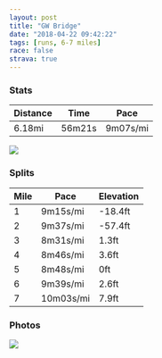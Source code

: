 ```yaml
---
layout: post
title: "GW Bridge"
date: "2018-04-22 09:42:22"
tags: [runs, 6-7 miles]
race: false
strava: true
---
```


### Stats

| Distance | Time | Pace |
|----------|------|------|
|6.18mi|56m21s|9m07s/mi|

<img src='https://maps.googleapis.com/maps/api/staticmap?maptype=roadmap&path=enc:yyzwF~oobMXvA_T}L}Lf`@gF?{HrZmIuDoHxFixDqaCkeAwbAmGfCoYiQqr@aReHmDwA{CwTU{IfB&key=AIzaSyC1MId7bFpkLXNAaYhBSTb8jLyiSqzbDtM&size=800x800&markers=color:yellow|label:S|40.77485,-73.97648&markers=color:green|label:F|40.84811999999999,-73.94649999999996'>

### Splits

| Mile | Pace | Elevation |
|------|------|-----------|
|1|9m15s/mi|-18.4ft|
|2|9m37s/mi|-57.4ft|
|3|8m31s/mi|1.3ft|
|4|8m46s/mi|3.6ft|
|5|8m48s/mi|0ft|
|6|9m39s/mi|2.6ft|
|7|10m03s/mi|7.9ft|

### Photos
<img src='https://dgtzuqphqg23d.cloudfront.net/H2HFsgSZURa3Q6PRJvIckhSkLMwR7jfolOkL5PzhNqs-576x768.jpg'>
